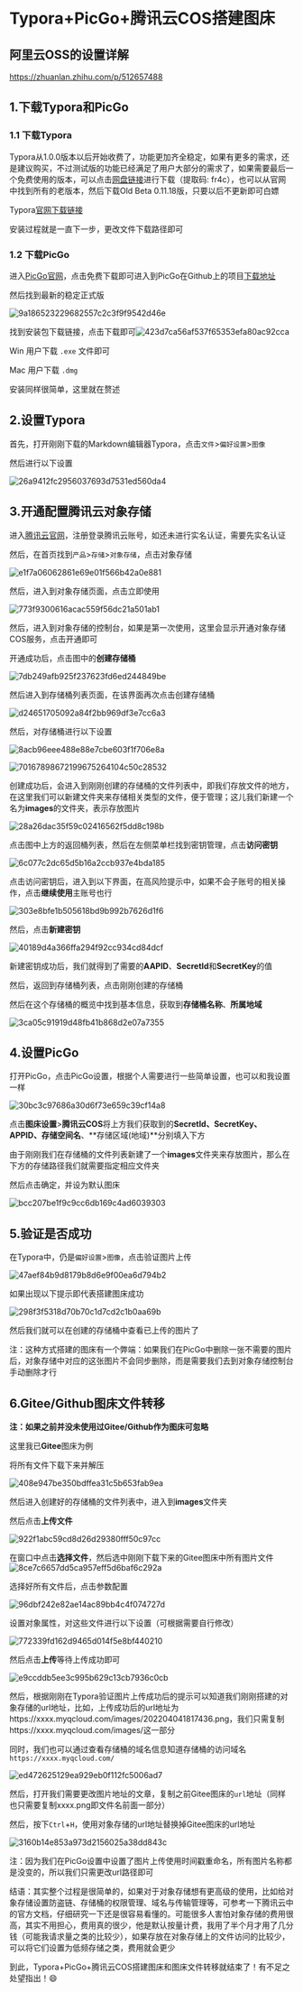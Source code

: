 # Typora+PicGo+腾讯云COS搭建图床
## 阿里云OSS的设置详解

<https://zhuanlan.zhihu.com/p/512657488>

## 1.下载Typora和PicGo

### 1.1 下载Typora

Typora从1.0.0版本以后开始收费了，功能更加齐全稳定，如果有更多的需求，还是建议购买，不过测试版的功能已经满足了用户大部分的需求了，如果需要最后一个免费使用的版本，可以点击[网盘链接](https://pan.baidu.com/s/1eesTkZ0TWtoIPbUcyvGPfw?pwd=fr4c)进行下载（提取码: fr4c），也可以从官网中找到所有的老版本，然后下载Old Beta 0.11.18版，只要以后不更新即可白嫖

Typora[官网下载链接](https://typora.io/)

安装过程就是一直下一步，更改文件下载路径即可

### 1.2 下载PicGo

进入[PicGo官网](https://molunerfinn.com/PicGo/)，点击免费下载即可进入到PicGo在Github上的项目[下载地址](https://github.com/Molunerfinn/picgo/releases)

然后找到最新的稳定正式版

![9a186523229682557c2c3f9f9542d46e](https://picgo-any.oss-cn-shanghai.aliyuncs.com/img/202206201019981.png)

找到安装包下载链接，点击下载即可![423d7ca56af537f65353efa80ac92cca](https://picgo-any.oss-cn-shanghai.aliyuncs.com/img/202206201019243.png)

Win 用户下载 `.exe` 文件即可 

Mac 用户下载 `.dmg` 

安装同样很简单，这里就在赘述

## 2.设置Typora

首先，打开刚刚下载的Markdown编辑器Typora，点击`文件`>`偏好设置`>`图像`

然后进行以下设置

![26a9412fc2956037693d7531ed560da4](https://picgo-any.oss-cn-shanghai.aliyuncs.com/img/202206201021598.png)

## 3.开通配置腾讯云对象存储

进入[腾讯云官网](https://cloud.tencent.com/)，注册登录腾讯云账号，如还未进行实名认证，需要先实名认证

然后，在首页找到`产品`>`存储`>`对象存储`，点击对象存储

![e1f7a06062861e69e01f566b42a0e881](https://picgo-any.oss-cn-shanghai.aliyuncs.com/img/202206201024840.png)



然后，进入到对象存储页面，点击立即使用

![773f9300616acac559f56dc21a501ab1](https://picgo-any.oss-cn-shanghai.aliyuncs.com/img/202206201024750.png)



然后，进入到对象存储的控制台，如果是第一次使用，这里会显示开通对象存储COS服务，点击开通即可

开通成功后，点击图中的**创建存储桶**

![7db249afb925f237623fd6ed244849be](https://picgo-any.oss-cn-shanghai.aliyuncs.com/img/202206201025836.png)



然后进入到存储桶列表页面，在该界面再次点击创建存储桶

![d24651705092a84f2bb969df3e7cc6a3](https://picgo-any.oss-cn-shanghai.aliyuncs.com/img/202206201025115.png)



然后，对存储桶进行以下设置

![8acb96eee488e88e7cbe603f1f706e8a](https://picgo-any.oss-cn-shanghai.aliyuncs.com/img/202206201026738.png)

![70167898672199675264104c50c28532](https://picgo-any.oss-cn-shanghai.aliyuncs.com/img/202206201026714.png)



创建成功后，会进入到刚刚创建的存储桶的文件列表中，即我们存放文件的地方，在这里我们可以新建文件夹来存储相关类型的文件，便于管理；这儿我们新建一个名为**images**的文件夹，表示存放图片

![28a26dac35f59c02416562f5dd8c198b](https://picgo-any.oss-cn-shanghai.aliyuncs.com/img/202206201027898.png)



点击图中上方的返回桶列表，然后在左侧菜单栏找到密钥管理，点击**访问密钥**

![6c077c2dc65d5b16a2ccb937e4bda185](https://picgo-any.oss-cn-shanghai.aliyuncs.com/img/202206201027206.png)



点击访问密钥后，进入到以下界面，在高风险提示中，如果不会子账号的相关操作，点击**继续使用**主账号也行

![303e8bfe1b505618bd9b992b7626d1f6](https://picgo-any.oss-cn-shanghai.aliyuncs.com/img/202206201028391.png)



然后，点击**新建密钥**

![40189d4a366ffa294f92cc934cd84dcf](https://picgo-any.oss-cn-shanghai.aliyuncs.com/img/202206201028884.png)



新建密钥成功后，我们就得到了需要的**AAPID**、**SecretId**和**SecretKey**的值

然后，返回到存储桶列表，点击刚刚创建的存储桶

然后在这个存储桶的概览中找到基本信息，获取到**存储桶名称**、**所属地域**

![3ca05c91919d48fb41b868d2e07a7355](https://picgo-any.oss-cn-shanghai.aliyuncs.com/img/202206201028516.png)



## 4.设置PicGo

打开PicGo，点击PicGo设置，根据个人需要进行一些简单设置，也可以和我设置一样

![30bc3c97686a30d6f73e659c39cf14a8](https://picgo-any.oss-cn-shanghai.aliyuncs.com/img/202206201029857.png)

点击**图床设置**>**腾讯云COS**将上方我们获取到的**SecretId、SecretKey、APPID、存储空间名**、**存储区域(地域)**分别填入下方

由于刚刚我们在存储桶的文件列表新建了一个**images**文件夹来存放图片，那么在下方的存储路径我们就需要指定相应文件夹

然后点击确定，并设为默认图床



![bcc207be1f9c9cc6db169c4ad6039303](https://picgo-any.oss-cn-shanghai.aliyuncs.com/img/202206201030502.png)

## 5.验证是否成功

在Typora中，仍是`偏好设置`>`图像`，点击验证图片上传

![47aef84b9d8179b8d6e9f00ea6d794b2](https://picgo-any.oss-cn-shanghai.aliyuncs.com/img/202206201031993.png)



如果出现以下提示即代表搭建图床成功

![298f3f5318d70b70c1d7cd2c1b0aa69b](https://picgo-any.oss-cn-shanghai.aliyuncs.com/img/202206201031986.png)

然后我们就可以在创建的存储桶中查看已上传的图片了

注：这种方式搭建的图床有一个弊端：如果我们在PicGo中删除一张不需要的图片后，对象存储中对应的这张图片不会同步删除，而是需要我们去到对象存储控制台手动删除才行

## 6.Gitee/Github图床文件转移

**注：如果之前并没未使用过Gitee/Github作为图床可忽略**

这里我已**Gitee**图床为例

将所有文件下载下来并解压

![408e947be350bdffea31c5b653fab9ea](https://picgo-any.oss-cn-shanghai.aliyuncs.com/img/202206201034018.png)



然后进入创建好的存储桶的文件列表中，进入到**images**文件夹

然后点击**上传文件**

![922f1abc59cd8d26d29380fff50c97cc](https://picgo-any.oss-cn-shanghai.aliyuncs.com/img/202206201036114.png)



在窗口中点击**选择文件**，然后选中刚刚下载下来的Gitee图床中所有图片文件
![8ce7c6657dd5ca957eff5d6baf6c292a](https://picgo-any.oss-cn-shanghai.aliyuncs.com/img/202206201036509.png)



选择好所有文件后，点击参数配置

![96dbf242e82ae14ac89bb4c4f074727d](https://picgo-any.oss-cn-shanghai.aliyuncs.com/img/202206201037233.png)



设置对象属性，对这些文件进行以下设置（可根据需要自行修改）

![772339fd162d9465d014f5e8bf440210](https://picgo-any.oss-cn-shanghai.aliyuncs.com/img/202206201037041.png)



然后点击**上传**等待上传成功即可

![e9ccddb5ee3c995b629c13cb7936c0cb](https://picgo-any.oss-cn-shanghai.aliyuncs.com/img/202206201038650.png)



然后，根据刚刚在Typora验证图片上传成功后的提示可以知道我们刚刚搭建的对象存储的url地址，比如，上传成功后的url地址为https://xxxx.myqcloud.com/images/202204041817436.png，我们只需复制https://xxxx.myqcloud.com/images/这一部分

同时，我们也可以通过查看存储桶的域名信息知道存储桶的访问域名`https://xxxx.myqcloud.com/`

![ed472625129ea929eb0f112fc5006ad7](https://picgo-any.oss-cn-shanghai.aliyuncs.com/img/202206201040814.png)



然后，打开我们需要更改图片地址的文章，复制之前Gitee图床的`url`地址（同样也只需要复制xxxx.png即文件名前面一部分）

然后，按下`Ctrl`+`H`，使用对象存储的url地址替换掉Gitee图床的url地址

![3160b14e853a973d2156025a38dd843c](https://picgo-any.oss-cn-shanghai.aliyuncs.com/img/202206201041187.png)



注：因为我们在PicGo设置中设置了图片上传使用时间戳重命名，所有图片名称都是没变的，所以我们只需更改url路径即可

结语：其实整个过程是很简单的，如果对于对象存储想有更高级的使用，比如给对象存储设置防盗链、存储桶的权限管理、域名与传输管理等，可参考一下腾讯云中的官方文档，仔细研究一下还是很容易看懂的。可能很多人害怕对象存储的费用很高，其实不用担心，费用真的很少，他是默认按量计费，我用了半个月才用了几分钱（可能我请求量之类的比较少），如果存放在对象存储上的文件访问的比较少，可以将它们设置为低频存储之类，费用就会更少

到此，Typora+PicGo+腾讯云COS搭建图床和图床文件转移就结束了！有不足之处望指出！😄
